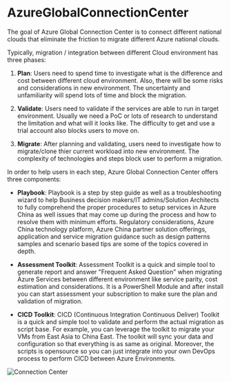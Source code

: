 # AzureGlobalConnectionCenter
The goal of Azure Global Connection Center is to connect different national clouds that eliminate the friction to migrate different Azure national clouds.

Typically, migration / integration between different Cloud environment has three phases:

1. **Plan**:
Users need to spend time to investigate what is the difference and cost between different cloud environment. Also, there will be some risks and considerations in new environment. The uncertainty and unfamiliarity will spend lots of time and block the migration. 

2. **Validate**:
Users need to validate if the services are able to run in target environment. Usually we need a PoC or lots of research to understand the limitation and what will it looks like. The difficulty to get and use a trial account also blocks users to move on.

3. **Migrate**:
After planning and validating, users need to investigate how to migrate/clone thier current workload into new environment. The complexity of technologies and steps block user to perform a migration.

In order to help users in each step, Azure Global Connection Center offers three components:

- **Playbook**:
Playbook is a step by step guide as well as a troubleshooting wizard to help Business decision makers/IT admins/Solution Architects to fully comprehend the proper procedures to setup services in Azure China as well issues that may come up during the process and how to resolve them with minimum efforts. Regulatory considerations, Azure China technology platform, Azure China partner solution offerings, application and service migration guidance such as design patterns samples and scenario based tips are some of the topics covered in depth.

- **Assessment Toolkit**:
Assessment Toolkit is a quick and simple tool to generate report and answer "Frequent Asked Question" when migrating Azure Services between different environment like service parity, cost estimation and considerations. It is a PowerShell Module and after install you can start assessment your subscription to make sure the plan and validation of migration.

- **CICD Toolkit**:
CICD (Continuous Integration Continuous Deliver) Toolkit is a quick and simple tool to validate and perform the actual migration as script base. For example, you can leverage the toolkit to migrate your VMs from East Asia to China East. The toolkit will sync your data and configuration so that everything is as same as original. Moreover, the scripts is opensource so you can just integrate into your own DevOps process to perform CICD between Azure Environments.

![Connection Center](https://globalconnectioncenter.blob.core.windows.net/githubpics/globalconnectioncenterchart.png)
